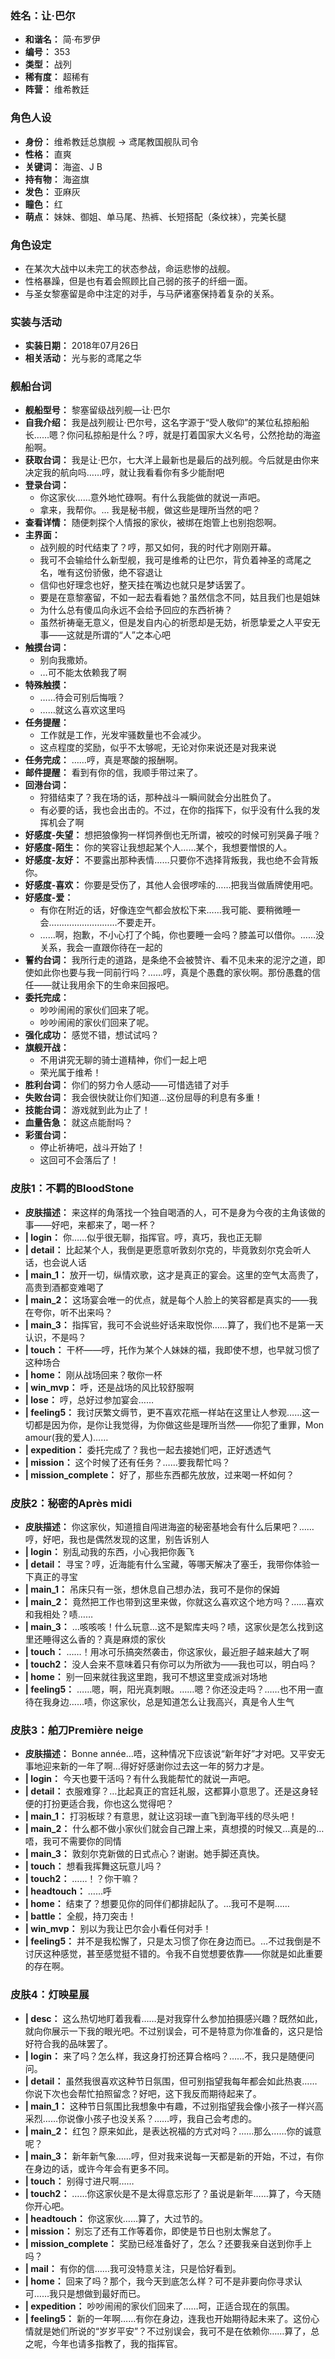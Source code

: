 ### 姓名：让·巴尔
* **和谐名：** 简·布罗伊
* **编号：** 353
* **类型：** 战列
* **稀有度：** 超稀有
* **阵营：** 维希教廷


### 角色人设
* **身份：** 维希教廷总旗舰 → 鸢尾教国舰队司令
* **性格：** 直爽
* **关键词：** 海盗、J B
* **持有物：** 海盗旗
* **发色：** 亚麻灰
* **瞳色：** 红
* **萌点：** 妹妹、御姐、单马尾、热裤、长短搭配（条纹袜），完美长腿


### 角色设定
* 在某次大战中以未完工的状态参战，命运悲惨的战舰。
* 性格暴躁，但是也有着会照顾比自己弱的孩子的纤细一面。
* 与圣女黎塞留是命中注定的对手，与马萨诸塞保持着复杂的关系。


### 实装与活动
* **实装日期：** 2018年07月26日
* **相关活动：** 光与影的鸢尾之华


### 舰船台词
* **舰船型号：** 黎塞留级战列舰—让·巴尔
* **自我介绍：** 我是战列舰让·巴尔号，这名字源于“受人敬仰”的某位私掠船船长……嗯？你问私掠船是什么？哼，就是打着国家大义名号，公然抢劫的海盗船啊。
* **获取台词：** 我是让·巴尔，七大洋上最新也是最后的战列舰。今后就是由你来决定我的航向吗……哼，就让我看看你有多少能耐吧
* **登录台词：**
  * 你这家伙……意外地忙碌啊。有什么我能做的就说一声吧。
  * 拿来，我帮你。… 我是秘书舰，做这些是理所当然的吧？
* **查看详情：** 随便刺探个人情报的家伙，被绑在炮管上也别抱怨啊。
* **主界面：**
  * 战列舰的时代结束了？哼，那又如何，我的时代才刚刚开幕。
  * 我可不会输给什么新型舰，我可是维希的让巴尔，背负着神圣的鸢尾之名，唯有这份骄傲，绝不容退让
  * 信仰也好理念也好，整天挂在嘴边也就只是梦话罢了。
  * 要是在意黎塞留，不如一起去看看她？虽然信念不同，姑且我们也是姐妹
  * 为什么总有傻瓜向永远不会给予回应的东西祈祷？
  * 虽然祈祷毫无意义，但是发自内心的祈愿却是无妨，祈愿挚爱之人平安无事——这就是所谓的“人”之本心吧
* **触摸台词：**
  * 别向我撒娇。
  * …可不能太依赖我了啊
* **特殊触摸：**
  * ……待会可别后悔哦？
  * ……就这么喜欢这里吗
* **任务提醒：**
  * 工作就是工作，光发牢骚数量也不会减少。
  * 这点程度的奖励，似乎不太够呢，无论对你来说还是对我来说
* **任务完成：** ……哼，真是寒酸的报酬啊。
* **邮件提醒：** 看到有你的信，我顺手带过来了。
* **回港台词：**
  * 狩猎结束了？我在场的话，那种战斗一瞬间就会分出胜负了。
  * 有必要的话，我也会出击的。不过，在你的指挥下，似乎没有什么我的发挥机会了啊
* **好感度-失望：** 想把狼像狗一样饲养倒也无所谓，被咬的时候可别哭鼻子哦？
* **好感度-陌生：** 你的笑容让我想起某个人……某个，我想要憎恨的人。
* **好感度-友好：** 不要露出那种表情……只要你不选择背叛我，我也绝不会背叛你。
* **好感度-喜欢：** 你要是受伤了，其他人会很啰嗦的……把我当做盾牌使用吧。
* **好感度-爱：**
  * 有你在附近的话，好像连空气都会放松下来……我可能、要稍微睡一会………………………不要走开。
  * ……啊，抱歉，不小心打了个盹，你也要睡一会吗？膝盖可以借你。……没关系，我会一直跟你待在一起的
* **誓约台词：** 我所行走的道路，是条绝不会被赞许、看不见未来的泥泞之道，即使如此你也要与我一同前行吗？……哼，真是个愚蠢的家伙啊。那份愚蠢的信任——就让我用余下的生命来回报吧。
* **委托完成：**
  * 吵吵闹闹的家伙们回来了呢。
  * 吵吵闹闹的家伙们回来了呢。
* **强化成功：** 感觉不错，想试试吗？
* **旗舰开战：**
  * 不用讲究无聊的骑士道精神，你们一起上吧
  * 荣光属于维希！
* **胜利台词：** 你们的努力令人感动——可惜选错了对手
* **失败台词：** 我会很快就让你们知道…这份屈辱的利息有多重！
* **技能台词：** 游戏就到此为止了！
* **血量告急：** 就这点能耐吗？
* **彩蛋台词：**
  * 停止祈祷吧，战斗开始了！
  * 这回可不会落后了！


### 皮肤1：不羁的BloodStone
* **皮肤描述：** 来这样的角落找一个独自喝酒的人，可不是身为今夜的主角该做的事——好吧，来都来了，喝一杯？
* **| login：** 你……似乎很无聊，指挥官。哼，真巧，我也正无聊
* **| detail：** 比起某个人，我倒是更愿意听敦刻尔克的，毕竟敦刻尔克会听人话，也会说人话
* **| main_1：** 放开一切，纵情欢歌，这才是真正的宴会。这里的空气太高贵了，高贵到酒都变难喝了
* **| main_2：** 这场宴会唯一的优点，就是每个人脸上的笑容都是真实的——我在夸你，听不出来吗？
* **| main_3：** 指挥官，我可不会说些好话来取悦你……算了，我们也不是第一天认识，不是吗？
* **| touch：** 干杯——哼，托作为某个人妹妹的福，我即使不想，也早就习惯了这种场合
* **| home：** 刚从战场回来？敬你一杯
* **| win_mvp：** 呼，还是战场的风比较舒服啊
* **| lose：** 哼，总好过参加宴会……
* **| feeling5：** 我讨厌繁文缛节，更不喜欢花瓶一样站在这里让人参观……这一切都是因为你，是你让我觉得，为你做这些是理所当然——你犯了重罪，Mon amour(我的爱人)……
* **| expedition：** 委托完成了？我也一起去接她们吧，正好透透气
* **| mission：** 这个时候了还有任务？……要我帮忙吗？
* **| mission_complete：** 好了，那些东西都先放放，过来喝一杯如何？


### 皮肤2：秘密的Après midi
* **皮肤描述：** 你这家伙，知道擅自闯进海盗的秘密基地会有什么后果吧？……哼，好吧，我也是偶然发现的这里，别告诉别人
* **| login：** 别乱动我的东西，小心我把你轰飞
* **| detail：** 寻宝？哼，近海能有什么宝藏，等哪天解决了塞壬，我带你体验一下真正的寻宝
* **| main_1：** 吊床只有一张，想休息自己想办法，我可不是你的保姆
* **| main_2：** 竟然把工作也带到这里来做，你就这么喜欢这个地方吗？……喜欢和我相处？啧……
* **| main_3：** …咳咳咳！什么玩意…这不是絮库夫吗？啧，这家伙是怎么找到这里还睡得这么香的？真是麻烦的家伙
* **| touch：** ……！用冰可乐搞突然袭击，你这家伙，最近胆子越来越大了啊
* **| touch2：** 没人会来不意味着只有你可以为所欲为——我也可以，明白吗？
* **| home：** 别一回来就往我这里跑，我可不想这里变成派对场地
* **| feeling5：** ……嗯，啊，阳光真刺眼。……嗯？你还没走吗？……也不用一直待在我身边……啧，你这家伙，总是知道怎么让我高兴，真是令人生气


### 皮肤3：舶刀Première neige
* **皮肤描述：** Bonne année…唔，这种情况下应该说“新年好”才对吧。又平安无事地迎来新的一年了啊…得好好感谢你过去这一年的努力才是。
* **| login：** 今天也要干活吗？有什么我能帮忙的就说一声吧。
* **| detail：** 衣服难穿？…比起真正的宫廷礼服，这都算小意思了。还是这身轻便的打扮更适合我，你也这么觉得吧？
* **| main_1：** 打羽板球？有意思，就让这羽球一直飞到海平线的尽头吧！
* **| main_2：** 什么都不做小家伙们就会自己蹭上来，真想摸的时候又…真是的…唔，我可不需要你的同情
* **| main_3：** 敦刻尔克新做的日式点心？谢谢。她手脚还真快。
* **| touch：** 想看我挥舞这玩意儿吗？
* **| touch2：** ……！？你干嘛？
* **| headtouch：** ……呼
* **| home：** 结束了？想要见你的同伴们都排起队了。…我可不是啊……
* **| battle：** 全舰，持刀突击！
* **| win_mvp：** 别以为我让巴尔会小看任何对手！
* **| feeling5：** 并不是我松懈了，只是太习惯了你在身边而已。…不过我倒是不讨厌这种感觉，甚至感觉挺不错的。令我不自觉想要依靠——你就是如此重要的存在啊。


### 皮肤4：灯映星展
* **| desc：** 这么热切地盯着我看……是对我穿什么参加拍摄感兴趣？既然如此，就向你展示一下我的眼光吧。不过别误会，可不是特意为你准备的，这只是恰好符合我的品味罢了。
* **| login：** 来了吗？怎么样，我这身打扮还算合格吗？……不，我只是随便问问。
* **| detail：** 虽然我很喜欢这种节日氛围，但可别指望我每年都会如此热衷……你说下次也会帮忙拍照留念？好吧，这下我反而期待起来了。
* **| main_1：** 这种节日氛围比我想象中有趣，不过别指望我会像小孩子一样兴高采烈……你说像小孩子也没关系？……哼，我自己会考虑的。
* **| main_2：** 红包？原来如此，是表达祝福的方式对吗？……那么……你的诚意呢？
* **| main_3：** 新年新气象……哼，但对我来说每一天都是新的开始，不过，有你在身边的话，或许今年会有更多不同。
* **| touch：** 别得寸进尺啊……
* **| touch2：** ……你这家伙是不是太得意忘形了？虽说是新年……算了，今天随你开心吧。
* **| headtouch：** 你这家伙……算了，大过节的。
* **| mission：** 别忘了还有工作等着你，即使是节日也别太懈怠了。
* **| mission_complete：** 奖励已经准备好了，怎么？还要我亲自送到你手上吗？
* **| mail：** 有你的信……我可没特意关注，只是恰好看到。
* **| home：** 回来了吗？那个，我今天到底怎么样？可不是非要向你寻求认可……我只是想做到最好而已。
* **| expedition：** 吵吵闹闹的家伙们回来了……呵，正适合现在的氛围。
* **| feeling5：** 新的一年啊……有你在身边，连我也开始期待起未来了。这份心情就是她们所说的“岁岁平安”？不过别误会，我可不是在依赖你……算了，总之呢，今年也请多指教了，我的指挥官。
